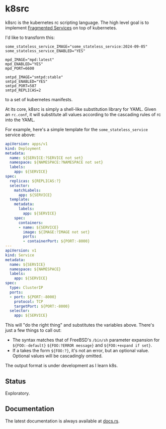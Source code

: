 k8src
=====

k8src is the kubernetes rc scripting language.  The high level goal is to implement [Fragmented
Services](https://github.com/rescrv/memcached-rustrc) on top of kubernetes.

I'd like to transform this:

```text
some_stateless_service_IMAGE="some_stateless_service:2024-09-05"
some_stateless_service_ENABLED="YES"

mpd_IMAGE="mpd:latest"
mpd_ENABLED="YES"
mpd_PORT=6600

smtpd_IMAGE="smtpd:stable"
smtpd_ENABLED="YES"
smtpd_PORT=587
smtpd_REPLICAS=2
```

to a set of kubernetes manifests.

At its core, k8src is simply a shell-like substitution library for YAML.  Given an `rc.conf`, it will substitute all
values according to the cascading rules of rc into the YAML.

For example, here's a simple template for the `some_stateless_service` service above:

```yaml
apiVersion: apps/v1
kind: Deployment
metadata:
  name: ${SERVICE:?SERVICE not set}
  namespace: ${NAMESPACE:?NAMESPACE not set}
  labels:
    app: ${SERVICE}
spec:
  replicas: ${REPLICAS:?}
  selector:
    matchLabels:
      app: ${SERVICE}
  template:
    metadata:
      labels:
        app: ${SERVICE}
    spec:
      containers:
      - name: ${SERVICE}
        image: ${IMAGE:?IMAGE not set}
        ports:
        - containerPort: ${PORT:-8000}
---
apiVersion: v1
kind: Service
metadata:
  name: ${SERVICE}
  namespace: ${NAMESPACE}
  labels:
    app: ${SERVICE}
spec:
  type: ClusterIP
  ports:
  - port: ${PORT:-8000}
    protocol: TCP
    targetPort: ${PORT:-8000}
  selector:
    app: ${SERVICE}
```

This will "do the right thing" and substitutes the variables above.  There's just a few things to call out:
- The syntax matches that of FreeBSD's `/bin/sh` parameter expansion for `${FOO:-default}` `${FOO:?ERROR message}` and
  `${FOO:+expand if set}`.
- If a takes the form `${FOO:?}`, it's not an error, but an optional value.  Optional values will be cascadingly
  omitted.

The output format is under development as I learn k8s.

Status
------

Exploratory.

Documentation
-------------

The latest documentation is always available at [docs.rs](https://docs.rs/k8src/latest/k8src/).
